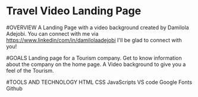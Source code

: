 # Travel Video Landing Page

#OVERVIEW
A Landing Page with a video background created by Damilola Adejobi. You can connect with me via https://www.linkedin/com/in/damilolaadejobi
I'll be glad to connect with you!

#GOALS
Landing page for a Tourism company.
Get to know information about the company on the home page.
A Video background to give you a feel of the Tourism.

#TOOLS AND TECHNOLOGY
HTML
CSS
JavaScripts
VS code
Google Fonts
Github
